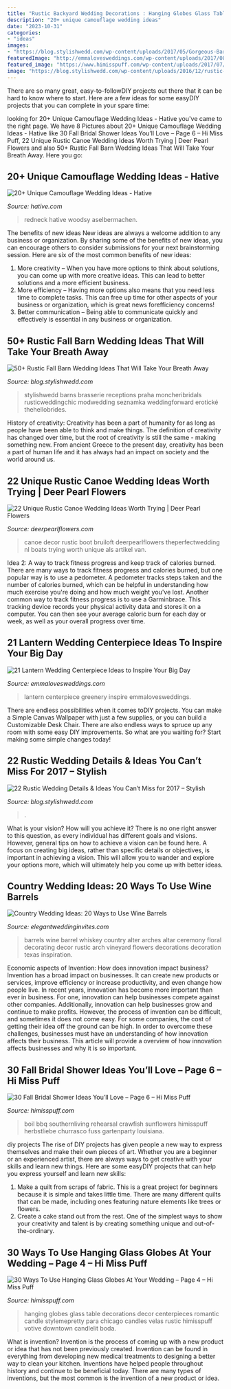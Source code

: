 ```yaml
---
title: "Rustic Backyard Wedding Decorations : Hanging Globes Glass Table Decorations Decor Centerpieces Romantic Candle Stylemepretty Para Chicago Candles Velas Rustic Himisspuff Votive Downtown Candlelit Boda"
description: "20+ unique camouflage wedding ideas"
date: "2023-10-31"
categories:
- "ideas"
images:
- "https://blog.stylishwedd.com/wp-content/uploads/2017/05/Gorgeous-Barn-Wedding-Receptions.jpg"
featuredImage: "http://emmalovesweddings.com/wp-content/uploads/2017/08/trending-lantern-wedding-centerpiece-with-greenery.jpg"
featured_image: "https://www.himisspuff.com/wp-content/uploads/2017/07/Fall-Bridal-Shower-Idea-30.jpg"
image: "https://blog.stylishwedd.com/wp-content/uploads/2016/12/rustic-wedding-sign-ideas-for-2017.jpg"
---
```



There are so many great, easy-to-followDIY projects out there that it can be hard to know where to start. Here are a few ideas for some easyDIY projects that you can complete in your spare time: 

	

		
looking for 20+ Unique Camouflage Wedding Ideas - Hative you've came to the right page. We have 8 Pictures about 20+ Unique Camouflage Wedding Ideas - Hative like 30 Fall Bridal Shower Ideas You’ll Love – Page 6 – Hi Miss Puff, 22 Unique Rustic Canoe Wedding Ideas Worth Trying | Deer Pearl Flowers and also 50+ Rustic Fall Barn Wedding Ideas That Will Take Your Breath Away. Here you go:
		
    
## 20+ Unique Camouflage Wedding Ideas - Hative

<img loading=lazy src="http://hative.com/wp-content/uploads/2014/06/camouflage-wedding-ideas/3-camouflage-wedding-dress.jpg" onerror="this.onerror=null;this.src='https://tse2.mm.bing.net/th?id=OIP.hTpEcNAftSVr6QVZdrmEoQHaJ4&amp;pid=15.1';" alt="20+ Unique Camouflage Wedding Ideas - Hative">

_Source: hative.com_

>redneck hative woodsy aselbermachen. 

	

The benefits of new ideas
New ideas are always a welcome addition to any business or organization. By sharing some of the benefits of new ideas, you can encourage others to consider submissions for your next brainstorming session. Here are six of the most common benefits of new ideas: 
1. More creativity – When you have more options to think about solutions, you can come up with more creative ideas. This can lead to better solutions and a more efficient business. 
2. More efficiency – Having more options also means that you need less time to complete tasks. This can free up time for other aspects of your business or organization, which is great news forefficiency concerns! 
3. Better communication – Being able to communicate quickly and effectively is essential in any business or organization.

    
## 50+ Rustic Fall Barn Wedding Ideas That Will Take Your Breath Away

<img loading=lazy src="https://blog.stylishwedd.com/wp-content/uploads/2017/05/Gorgeous-Barn-Wedding-Receptions.jpg" onerror="this.onerror=null;this.src='https://tse4.mm.bing.net/th?id=OIP.uQ6AA9ILg4rrN5eoz27EQAHaLH&amp;pid=15.1';" alt="50+ Rustic Fall Barn Wedding Ideas That Will Take Your Breath Away">

_Source: blog.stylishwedd.com_

>stylishwedd barns brasserie receptions praha moncheribridals rusticweddingchic modwedding seznamka weddingforward erotické thehellobrides. 

	

History of creativity:
Creativity has been a part of humanity for as long as people have been able to think and make things. The definition of creativity has changed over time, but the root of creativity is still the same - making something new. From ancient Greece to the present day, creativity has been a part of human life and it has always had an impact on society and the world around us.

    
## 22 Unique Rustic Canoe Wedding Ideas Worth Trying | Deer Pearl Flowers

<img loading=lazy src="http://www.deerpearlflowers.com/wp-content/uploads/2015/03/Canoe-Wedding-Decor.jpg" onerror="this.onerror=null;this.src='https://tse2.mm.bing.net/th?id=OIP.kG8KNqDcqwwVt-fuKx48lgHaLH&amp;pid=15.1';" alt="22 Unique Rustic Canoe Wedding Ideas Worth Trying | Deer Pearl Flowers">

_Source: deerpearlflowers.com_

>canoe decor rustic boot bruiloft deerpearlflowers theperfectwedding nl boats trying worth unique als artikel van. 

	

Idea 2: A way to track fitness progress and keep track of calories burned.
There are many ways to track fitness progress and calories burned, but one popular way is to use a pedometer. A pedometer tracks steps taken and the number of calories burned, which can be helpful in understanding how much exercise you're doing and how much weight you've lost. Another common way to track fitness progress is to use a Garminbrace. This tracking device records your physical activity data and stores it on a computer. You can then see your average caloric burn for each day or week, as well as your overall progress over time.

    
## 21 Lantern Wedding Centerpiece Ideas To Inspire Your Big Day

<img loading=lazy src="http://emmalovesweddings.com/wp-content/uploads/2017/08/trending-lantern-wedding-centerpiece-with-greenery.jpg" onerror="this.onerror=null;this.src='https://tse1.mm.bing.net/th?id=OIP.JLb-4OZMR_yScpaK5es3MgHaKH&amp;pid=15.1';" alt="21 Lantern Wedding Centerpiece Ideas to Inspire Your Big Day">

_Source: emmalovesweddings.com_

>lantern centerpiece greenery inspire emmalovesweddings. 

	

There are endless possibilities when it comes toDIY projects. You can make a Simple Canvas Wallpaper with just a few supplies, or you can build a Customizable Desk Chair. There are also endless ways to spruce up any room with some easy DIY improvements. So what are you waiting for? Start making some simple changes today!

    
## 22 Rustic Wedding Details &amp; Ideas You Can’t Miss For 2017 – Stylish

<img loading=lazy src="https://blog.stylishwedd.com/wp-content/uploads/2016/12/rustic-wedding-sign-ideas-for-2017.jpg" onerror="this.onerror=null;this.src='https://tse3.mm.bing.net/th?id=OIP.a6PvSbfFVf_SDwK7pjWmPwHaKD&amp;pid=15.1';" alt="22 Rustic Wedding Details &amp; Ideas You Can’t Miss for 2017 – Stylish">

_Source: blog.stylishwedd.com_

>. 

	

What is your vision? How will you achieve it?
There is no one right answer to this question, as every individual has different goals and visions. However, general tips on how to achieve a vision can be found here. A focus on creating big ideas, rather than specific details or objectives, is important in achieving a vision. This will allow you to wander and explore your options more, which will ultimately help you come up with better ideas.

    
## Country Wedding Ideas: 20 Ways To Use Wine Barrels

<img loading=lazy src="https://www.elegantweddinginvites.com/wedding-blog/wp-content/uploads/2015/07/country-themed-wine-barrel-decoration-ideas-with-flowers.jpg" onerror="this.onerror=null;this.src='https://tse2.mm.bing.net/th?id=OIP.PdK3EIvq6HUX81c1-zyS4gHaLI&amp;pid=15.1';" alt="Country Wedding Ideas: 20 Ways to Use Wine Barrels">

_Source: elegantweddinginvites.com_

>barrels wine barrel whiskey country alter arches altar ceremony floral decorating decor rustic arch vineyard flowers decorations decoration texas inspiration. 

	

Economic aspects of Invention: How does innovation impact business?
Invention has a broad impact on businesses. It can create new products or services, improve efficiency or increase productivity, and even change how people live. In recent years, innovation has become more important than ever in business. For one, innovation can help businesses compete against other companies. Additionally, innovation can help businesses grow and continue to make profits. However, the process of invention can be difficult, and sometimes it does not come easy. For some companies, the cost of getting their idea off the ground can be high. In order to overcome these challenges, businesses must have an understanding of how innovation affects their business. This article will provide a overview of how innovation affects businesses and why it is so important.

    
## 30 Fall Bridal Shower Ideas You’ll Love – Page 6 – Hi Miss Puff

<img loading=lazy src="https://www.himisspuff.com/wp-content/uploads/2017/07/Fall-Bridal-Shower-Idea-30.jpg" onerror="this.onerror=null;this.src='https://tse3.mm.bing.net/th?id=OIP.Yae2MBef_bGeM8L9EQH2xgHaLH&amp;pid=15.1';" alt="30 Fall Bridal Shower Ideas You’ll Love – Page 6 – Hi Miss Puff">

_Source: himisspuff.com_

>boil bbq southernliving rehearsal crawfish sunflowers himisspuff herbstliebe churrasco fuss gartenparty louisiana. 

	

diy projects
The rise of DIY projects has given people a new way to express themselves and make their own pieces of art. Whether you are a beginner or an experienced artist, there are always ways to get creative with your skills and learn new things. Here are some easyDIY projects that can help you express yourself and learn new skills:
1) Make a quilt from scraps of fabric. This is a great project for beginners because it is simple and takes little time. There are many different quilts that can be made, including ones featuring nature elements like trees or flowers.
2) Create a cake stand out from the rest. One of the simplest ways to show your creativity and talent is by creating something unique and out-of-the-ordinary.

    
## 30 Ways To Use Hanging Glass Globes At Your Wedding – Page 4 – Hi Miss Puff

<img loading=lazy src="http://www.himisspuff.com/wp-content/uploads/2016/11/hanging-votives-wedding-reception-decor.jpg" onerror="this.onerror=null;this.src='https://tse3.mm.bing.net/th?id=OIP.F7-h3hovx9ykQNauEnYP_gAAAA&amp;pid=15.1';" alt="30 Ways To Use Hanging Glass Globes At Your Wedding – Page 4 – Hi Miss Puff">

_Source: himisspuff.com_

>hanging globes glass table decorations decor centerpieces romantic candle stylemepretty para chicago candles velas rustic himisspuff votive downtown candlelit boda. 

	

What is invention?
Invention is the process of coming up with a new product or idea that has not been previously created. Invention can be found in everything from developing new medical treatments to designing a better way to clean your kitchen. Inventions have helped people throughout history and continue to be beneficial today. There are many types of inventions, but the most common is the invention of a new product or idea.

